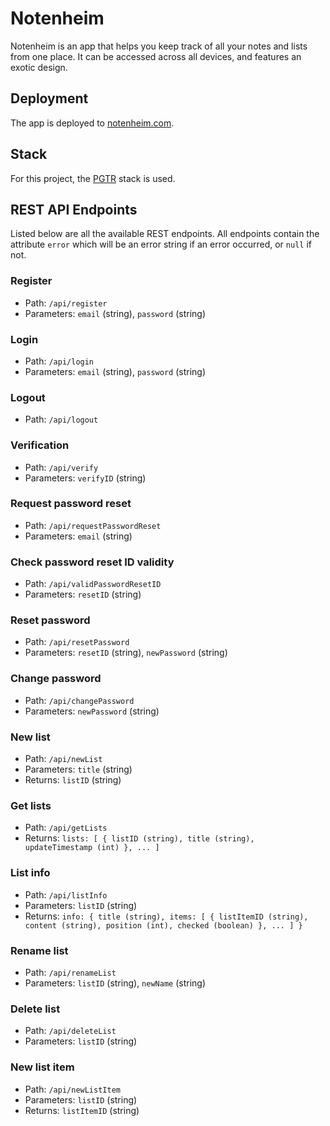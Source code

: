 # Notenheim

Notenheim is an app that helps you keep track of all your notes and lists from one place. It can be accessed across all devices, and features an exotic design.

## Deployment

The app is deployed to [notenheim.com](https://www.notenheim.com/).

## Stack

For this project, the [PGTR](https://github.com/WKHAllen/pgtr-sample-app) stack is used.

## REST API Endpoints

Listed below are all the available REST endpoints. All endpoints contain the attribute `error` which will be an error string if an error occurred, or `null` if not.

### Register

* Path: `/api/register`
* Parameters: `email` (string), `password` (string)

### Login

* Path: `/api/login`
* Parameters: `email` (string), `password` (string)

### Logout

* Path: `/api/logout`

### Verification

* Path: `/api/verify`
* Parameters: `verifyID` (string)

### Request password reset

* Path: `/api/requestPasswordReset`
* Parameters: `email` (string)

### Check password reset ID validity

* Path: `/api/validPasswordResetID`
* Parameters: `resetID` (string)

### Reset password

* Path: `/api/resetPassword`
* Parameters: `resetID` (string), `newPassword` (string)

### Change password

* Path: `/api/changePassword`
* Parameters: `newPassword` (string)

### New list

* Path: `/api/newList`
* Parameters: `title` (string)
* Returns: `listID` (string)

### Get lists

* Path: `/api/getLists`
* Returns: `lists: [ { listID (string), title (string), updateTimestamp (int) }, ... ]`

### List info

* Path: `/api/listInfo`
* Parameters: `listID` (string)
* Returns: `info: { title (string), items: [ { listItemID (string), content (string), position (int), checked (boolean) }, ... ] }`

### Rename list

* Path: `/api/renameList`
* Parameters: `listID` (string), `newName` (string)

### Delete list

* Path: `/api/deleteList`
* Parameters: `listID` (string)

### New list item

* Path: `/api/newListItem`
* Parameters: `listID` (string)
* Returns: `listItemID` (string)
